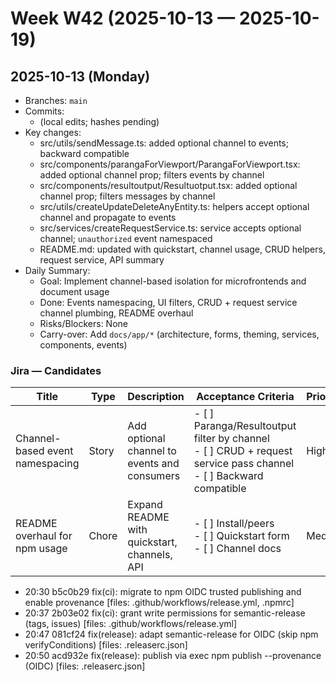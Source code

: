 # Week W42 (2025-10-13 — 2025-10-19)

## 2025-10-13 (Monday)

- Branches: `main`
- Commits:
  - (local edits; hashes pending)
- Key changes:
  - src/utils/sendMessage.ts: added optional channel to events; backward compatible
  - src/components/parangaForViewport/ParangaForViewport.tsx: added optional channel prop; filters events by channel
  - src/components/resultoutput/Resultuotput.tsx: added optional channel prop; filters messages by channel
  - src/utils/createUpdateDeleteAnyEntity.ts: helpers accept optional channel and propagate to events
  - src/services/createRequestService.ts: service accepts optional channel; `unauthorized` event namespaced
  - README.md: updated with quickstart, channel usage, CRUD helpers, request service, API summary
- Daily Summary:
  - Goal: Implement channel-based isolation for microfrontends and document usage
  - Done: Events namespacing, UI filters, CRUD + request service channel plumbing, README overhaul
  - Risks/Blockers: None
  - Carry-over: Add `docs/app/*` (architecture, forms, theming, services, components, events)

### Jira — Candidates

| Title                           | Type  | Description                                  | Acceptance Criteria                                                                                                    | Priority | Est. |
| ------------------------------- | ----- | -------------------------------------------- | ---------------------------------------------------------------------------------------------------------------------- | -------- | ---- |
| Channel-based event namespacing | Story | Add optional channel to events and consumers | - [ ] Paranga/Resultoutput filter by channel<br>- [ ] CRUD + request service pass channel<br>- [ ] Backward compatible | High     | S    |
| README overhaul for npm usage   | Chore | Expand README with quickstart, channels, API | - [ ] Install/peers<br>- [ ] Quickstart form<br>- [ ] Channel docs                                                     | Med      | S    |
- 20:30 b5c0b29 fix(ci): migrate to npm OIDC trusted publishing and enable provenance [files: .github/workflows/release.yml, .npmrc]
- 20:37 2b03e02 fix(ci): grant write permissions for semantic-release (tags, issues) [files: .github/workflows/release.yml]
- 20:47 081cf24 fix(release): adapt semantic-release for OIDC (skip npm verifyConditions) [files: .releaserc.json]
- 20:50 acd932e fix(release): publish via exec npm publish --provenance (OIDC) [files: .releaserc.json]
